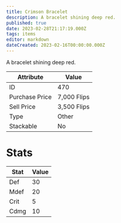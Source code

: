 ```yaml
---
title: Crimson Bracelet
description: A bracelet shining deep red.
published: true
date: 2023-02-28T21:17:19.000Z
tags: items
editor: markdown
dateCreated: 2023-02-16T00:00:00.000Z
---
```


A bracelet shining deep red.

|Attribute|Value|
|-|-|
|ID|470|
|Purchase Price|7,000 Flips|
|Sell Price|3,500 Flips|
|Type|Other|
|Stackable|No|

# Stats
|Stat|Value|
|-|-|
|Def|30|
|Mdef|20|
|Crit|5|
|Cdmg|10|
